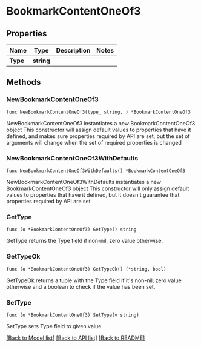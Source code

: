# BookmarkContentOneOf3

## Properties

Name | Type | Description | Notes
------------ | ------------- | ------------- | -------------
**Type** | **string** |  | 

## Methods

### NewBookmarkContentOneOf3

`func NewBookmarkContentOneOf3(type_ string, ) *BookmarkContentOneOf3`

NewBookmarkContentOneOf3 instantiates a new BookmarkContentOneOf3 object
This constructor will assign default values to properties that have it defined,
and makes sure properties required by API are set, but the set of arguments
will change when the set of required properties is changed

### NewBookmarkContentOneOf3WithDefaults

`func NewBookmarkContentOneOf3WithDefaults() *BookmarkContentOneOf3`

NewBookmarkContentOneOf3WithDefaults instantiates a new BookmarkContentOneOf3 object
This constructor will only assign default values to properties that have it defined,
but it doesn't guarantee that properties required by API are set

### GetType

`func (o *BookmarkContentOneOf3) GetType() string`

GetType returns the Type field if non-nil, zero value otherwise.

### GetTypeOk

`func (o *BookmarkContentOneOf3) GetTypeOk() (*string, bool)`

GetTypeOk returns a tuple with the Type field if it's non-nil, zero value otherwise
and a boolean to check if the value has been set.

### SetType

`func (o *BookmarkContentOneOf3) SetType(v string)`

SetType sets Type field to given value.



[[Back to Model list]](../README.md#documentation-for-models) [[Back to API list]](../README.md#documentation-for-api-endpoints) [[Back to README]](../README.md)


